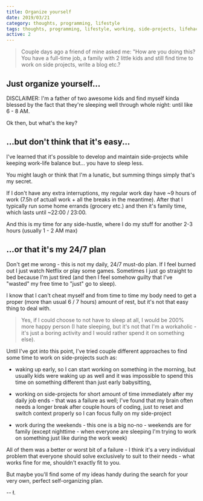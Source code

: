 ```yaml
---
title: Organize yourself
date: 2019/03/21
category: thoughts, programming, lifestyle
tags: thoughts, programming, lifestyle, working, side-projects, lifehacks
active: 2
---
```


> Couple days ago a friend of mine asked me: "How are you doing this? You have a full-time job, a family with 2 little kids and still find time to work on side projects, write a blog etc.?

## Just organize yourself...

DISCLAIMER: I'm a father of two awesome kids and find myself kinda blessed by the fact that they're sleeping well through whole night: until like 6 - 8 AM.

Ok then, but what's the key?

## ...but don't think that it's easy...

I've learned that it's possible to develop and maintain side-projects while keeping work-life balance but... you have to sleep less.

You might laugh or think that I'm a lunatic, but summing things simply that's my secret.

If I don't have any extra interruptions, my regular work day have ~9 hours of work (7.5h of actuall work + all the breaks in the meantime). After that I typically run some home errands (grocery etc.) and then it's family time, which lasts until ~22:00 / 23:00.

And this is my time for any side-hustle, where I do my stuff for another 2-3 hours (usually 1 - 2 AM max)

## ...or that it's my 24/7 plan

Don't get me wrong - this is not my daily, 24/7 must-do plan. If I feel burned out I just watch Netflix or play some games. Sometimes I just go straight to bed because I'm just tired (and then I feel somehow guilty that I've "wasted" my free time to "just" go to sleep).

I know that I can't cheat myself and from time to time my body need to get a proper (more than usual 6 / 7 hours) amount of rest, but it's not that easy thing to deal with.

> Yes, if I could choose to not have to sleep at all, I would be 200% more happy person (I hate sleeping, but it's not that I'm a workaholic - it's just a boring activity and I would rather spend it on something else).

Until I've got into this point, I've tried couple different approaches to find some time to work on side-projects such as:

- waking up early, so I can start working on something in the morning, but usually kids were waking up as well and it was impossible to spend this time on something different than just early babysitting,

- working on side-projects for short amount of time immediately after my daily job ends - that was a failure as well; I've found that my brain often needs a longer break after couple hours of coding, just to reset and switch context properly so I can focus fully on my side-project

- work during the weekends - this one is a big no-no - weekends are for family (except nighttime - when everyone are sleeping I'm trying to work on something just like during the work week)

All of them was a better or worst bit of a failure - I think it's a very individual problem that everyone should solve exclusively to suit to their needs - what works fine for me, shouldn't exactly fit to you.

But maybe you'll find some of my ideas handy during the search for your very own, perfect self-organizing plan.

-- ł.
